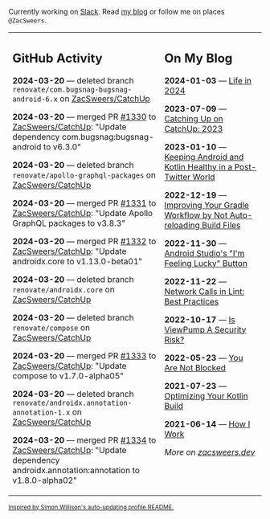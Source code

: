 Currently working on [Slack](https://slack.com/). Read [my blog](https://zacsweers.dev/) or follow me on places `@ZacSweers`.

<table><tr><td valign="top" width="60%">

## GitHub Activity
<!-- githubActivity starts -->
**2024-03-20** — deleted branch `renovate/com.bugsnag-bugsnag-android-6.x` on [ZacSweers/CatchUp](https://github.com/ZacSweers/CatchUp)

**2024-03-20** — merged PR [#1330](https://github.com/ZacSweers/CatchUp/pull/1330) to [ZacSweers/CatchUp](https://github.com/ZacSweers/CatchUp): "Update dependency com.bugsnag:bugsnag-android to v6.3.0"

**2024-03-20** — deleted branch `renovate/apollo-graphql-packages` on [ZacSweers/CatchUp](https://github.com/ZacSweers/CatchUp)

**2024-03-20** — merged PR [#1331](https://github.com/ZacSweers/CatchUp/pull/1331) to [ZacSweers/CatchUp](https://github.com/ZacSweers/CatchUp): "Update Apollo GraphQL packages to v3.8.3"

**2024-03-20** — merged PR [#1332](https://github.com/ZacSweers/CatchUp/pull/1332) to [ZacSweers/CatchUp](https://github.com/ZacSweers/CatchUp): "Update androidx.core to v1.13.0-beta01"

**2024-03-20** — deleted branch `renovate/androidx.core` on [ZacSweers/CatchUp](https://github.com/ZacSweers/CatchUp)

**2024-03-20** — deleted branch `renovate/compose` on [ZacSweers/CatchUp](https://github.com/ZacSweers/CatchUp)

**2024-03-20** — merged PR [#1333](https://github.com/ZacSweers/CatchUp/pull/1333) to [ZacSweers/CatchUp](https://github.com/ZacSweers/CatchUp): "Update compose to v1.7.0-alpha05"

**2024-03-20** — deleted branch `renovate/androidx.annotation-annotation-1.x` on [ZacSweers/CatchUp](https://github.com/ZacSweers/CatchUp)

**2024-03-20** — merged PR [#1334](https://github.com/ZacSweers/CatchUp/pull/1334) to [ZacSweers/CatchUp](https://github.com/ZacSweers/CatchUp): "Update dependency androidx.annotation:annotation to v1.8.0-alpha02"
<!-- githubActivity ends -->
</td><td valign="top" width="40%">

## On My Blog
<!-- blog starts -->
**2024-01-03** — [Life in 2024](https://www.zacsweers.dev/life-in-2024/)

**2023-07-09** — [Catching Up on CatchUp: 2023](https://www.zacsweers.dev/catching-up-on-catchup-2023/)

**2023-01-10** — [Keeping Android and Kotlin Healthy in a Post-Twitter World](https://www.zacsweers.dev/keeping-android-healthy/)

**2022-12-19** — [Improving Your Gradle Workflow by Not Auto-reloading Build Files](https://www.zacsweers.dev/improving-your-workflow-by-not-auto-reloading-build-files/)

**2022-11-30** — [Android Studio's "I'm Feeling Lucky" Button](https://www.zacsweers.dev/android-studios-im-feeling-lucky-button/)

**2022-11-22** — [Network Calls in Lint: Best Practices](https://www.zacsweers.dev/network-calls-in-lint-best-practices/)

**2022-10-17** — [Is ViewPump A Security Risk?](https://www.zacsweers.dev/is-viewpump-a-security-risk/)

**2022-05-23** — [You Are Not Blocked](https://www.zacsweers.dev/you-are-not-blocked/)

**2021-07-23** — [Optimizing Your Kotlin Build](https://www.zacsweers.dev/optimizing-your-kotlin-build/)

**2021-06-14** — [How I Work](https://www.zacsweers.dev/how-i-work/)
<!-- blog ends -->
_More on [zacsweers.dev](https://zacsweers.dev/)_
</td></tr></table>

<sub><a href="https://simonwillison.net/2020/Jul/10/self-updating-profile-readme/">Inspired by Simon Willison's auto-updating profile README.</a></sub>
